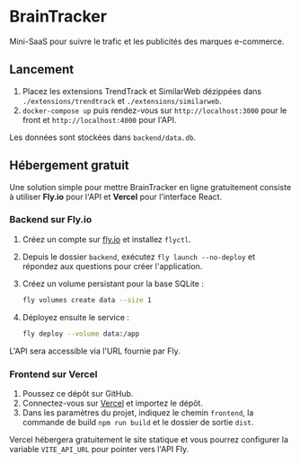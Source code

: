 # BrainTracker

Mini-SaaS pour suivre le trafic et les publicités des marques e-commerce.

## Lancement

1. Placez les extensions TrendTrack et SimilarWeb dézippées dans `./extensions/trendtrack` et `./extensions/similarweb`.
2. `docker-compose up` puis rendez-vous sur `http://localhost:3000` pour le front et `http://localhost:4000` pour l'API.

Les données sont stockées dans `backend/data.db`.

## Hébergement gratuit

Une solution simple pour mettre BrainTracker en ligne gratuitement consiste à utiliser **Fly.io** pour l'API et **Vercel** pour l'interface React.

### Backend sur Fly.io

1. Créez un compte sur [fly.io](https://fly.io) et installez `flyctl`.
2. Depuis le dossier `backend`, exécutez `fly launch --no-deploy` et répondez aux questions pour créer l'application.
3. Créez un volume persistant pour la base SQLite :

   ```bash
   fly volumes create data --size 1
   ```

4. Déployez ensuite le service :

   ```bash
   fly deploy --volume data:/app
   ```

L'API sera accessible via l'URL fournie par Fly.

### Frontend sur Vercel

1. Poussez ce dépôt sur GitHub.
2. Connectez-vous sur [Vercel](https://vercel.com) et importez le dépôt.
3. Dans les paramètres du projet, indiquez le chemin `frontend`, la commande de build `npm run build` et le dossier de sortie `dist`.

Vercel hébergera gratuitement le site statique et vous pourrez configurer la variable `VITE_API_URL` pour pointer vers l'API Fly.

